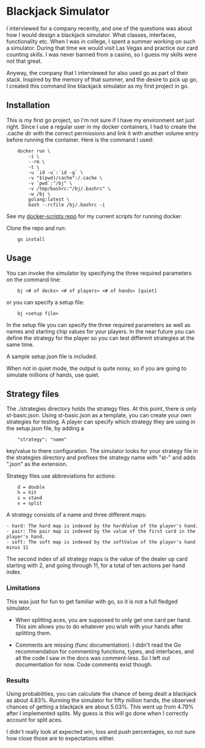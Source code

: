 # Blackjack Simulator

I interviewed for a company recently, and one of the questions was about how I
would design a blackjack simulator. What classes, interfaces, functionality etc.
When I was in college, I spent a summer working on such a simulator. During that
time we would visit Las Vegas and practice our card counting skills. I was never
banned from a casino, so I guess my skills were not that great.

Anyway, the company that I interviewed for also used go as part of their stack.
Inspired by the memory of that summer, and the desire to pick up go, I created
this command line blackjack simulator as my first project in go.

## Installation

This is my first go project, so I'm not sure if I have my environment set just
right. Since I use a regular user in my docker containers, I had to create the
.cache dir with the correct permissions and link it with another volume entry
before running the container. Here is the command I used:

```
    docker run \
        -i \
        --rm \
        -t \
        -u `id -u`:`id -g` \
        -v "$(pwd)/cache":/.cache \
        -v `pwd`:"/bj" \
        -v /tmp/bashrc:"/bj/.bashrc" \
        -w /bj \
        golang:latest \
        bash --rcfile /bj/.bashrc -i
```

See my
[docker-scripts repo](https://github.com/marallyn/docker-scripts "marallyn/docker-scripts")
for my current scripts for running docker.

Clone the repo and run:

```
    go install
```

## Usage

You can invoke the simulator by specifying the three required parameters on the
command line:

```
    bj <# of decks> <# of players> <# of hands> [quiet]
```

or you can specify a setup file:

```
    bj <setup file>
```

In the setup file you can specify the three required parameters as well as names
and starting chip values for your players. In the near future you can define the
strategy for the player so you can test different strategies at the same time.

A sample setup.json file is included.

When not in quiet mode, the output is quite noisy, so if you are going to
simulate millions of hands, use quiet.

## Strategy files

The ./strategies directory holds the strategy files. At this point, there is
only st-basic.json. Using st-basic.json as a template, you can create your own
strategies for testing. A player can specify which strategy they are using in
the setup.json file, by adding a

```
    "strategy": "name"
```

key/value to there configuration. The simulator looks for your strategy file in
the strategies directory and prefixes the strategy name with "st-" and adds
".json" as the extension.

Strategy files use abbreviations for actions:

```
    d = double
    h = hit
    s = stand
    v = split
```

A strategy consists of a name and three different maps:

    - hard: The hard map is indexed by the hardValue of the player's hand.
    - pair: The pair map is indexed by the value of the first card in the player's hand.
    - soft: The soft map is indexed by the softValue of the player's hand minus 11

The second index of all strategy maps is the value of the dealer up card
starting with 2, and going through 11, for a total of ten actions per hand
index.

### Limitations

This was just for fun to get familiar with go, so it is not a full fledged
simulator.

-   When splitting aces, you are supposed to only get one card per hand. This
    sim allows you to do whatever you wish with your hands after splitting them.

-   Comments are missing (func documentation). I didn't read the Go
    recommendation for commenting functions, types, and interfaces, and all the
    code I saw in the docs was comment-less. So I left out documentation for
    now. Code comments exist though.

### Results

Using probabilities, you can calculate the chance of being dealt a blackjack as
about 4.83%. Running the simulator for fifty million hands, the observed chances
of getting a blackjack are about 5.03%. This went up from 4.79% after I
implemented splits. My guess is this will go done when I correctly account for
split aces.

I didn't really look at expected win, loss and push percentages, so not sure how
close those are to expectations either.
